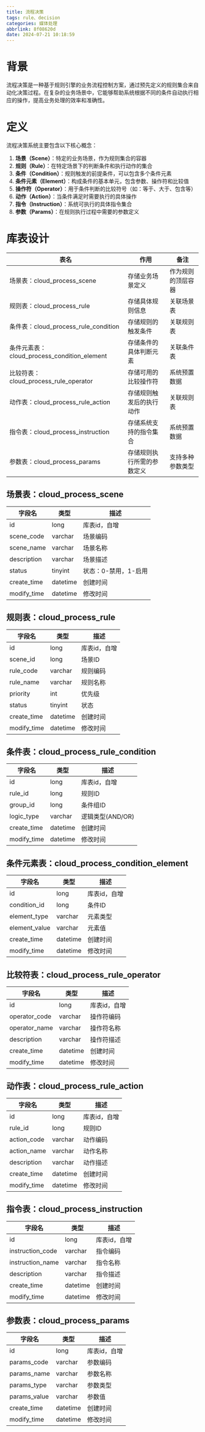 ```yaml
---
title: 流程决策
tags: rule、decision
categories: 媒体处理
abbrlink: 8f08620d
date: 2024-07-21 10:18:59
---
```


# 背景
流程决策是一种基于规则引擎的业务流程控制方案，通过预先定义的规则集合来自动化决策过程。在复杂的业务场景中，它能够帮助系统根据不同的条件自动执行相应的操作，提高业务处理的效率和准确性。

# 定义
流程决策系统主要包含以下核心概念：

1. **场景（Scene）**：特定的业务场景，作为规则集合的容器
2. **规则（Rule）**：在特定场景下的判断条件和执行动作的集合
3. **条件（Condition）**：规则触发的前提条件，可以包含多个条件元素
4. **条件元素（Element）**：构成条件的基本单元，包含参数、操作符和比较值
5. **操作符（Operator）**：用于条件判断的比较符号（如：等于、大于、包含等）
6. **动作（Action）**：当条件满足时需要执行的具体操作
7. **指令（Instruction）**：系统可执行的具体指令集合
8. **参数（Params）**：在规则执行过程中需要的参数定义

# 库表设计

表名                                    | 作用 | 备注 |
---------------------------------------|----|----|
场景表：cloud_process_scene               | 存储业务场景定义 | 作为规则的顶层容器 |    
规则表：cloud_process_rule                | 存储具体规则信息 | 关联场景表 |    
条件表：cloud_process_rule_condition      | 存储规则的触发条件 | 关联规则表 |    
条件元素表：cloud_process_condition_element | 存储条件的具体判断元素 | 关联条件表 |    
比较符表：cloud_process_rule_operator      | 存储可用的比较操作符 | 系统预置数据 |    
动作表：cloud_process_rule_action         | 存储规则触发后的执行动作 | 关联规则表 |    
指令表：cloud_process_instruction         | 存储系统支持的指令集合 | 系统预置数据 |
参数表：cloud_process_params              | 存储规则执行所需的参数定义 | 支持多种参数类型 |

## 场景表：cloud_process_scene
字段名         | 类型       | 描述      |
-------------|----------|---------|
id          | long     | 库表id，自增 |
scene_code  | varchar  | 场景编码    |
scene_name  | varchar  | 场景名称    |
description | varchar  | 场景描述    |
status      | tinyint  | 状态：0-禁用，1-启用 |
create_time | datetime | 创建时间    |
modify_time | datetime | 修改时间    |

## 规则表：cloud_process_rule
字段名         | 类型       | 描述      |
-------------|----------|---------|
id          | long     | 库表id，自增 |
scene_id    | long     | 场景ID    |
rule_code   | varchar  | 规则编码    |
rule_name   | varchar  | 规则名称    |
priority    | int      | 优先级     |
status      | tinyint  | 状态      |
create_time | datetime | 创建时间    |
modify_time | datetime | 修改时间    |

## 条件表：cloud_process_rule_condition
字段名         | 类型       | 描述      |
-------------|----------|---------|
id          | long     | 库表id，自增 |
rule_id     | long     | 规则ID    |
group_id    | long     | 条件组ID   |
logic_type  | varchar  | 逻辑类型(AND/OR) |
create_time | datetime | 创建时间    |
modify_time | datetime | 修改时间    |

## 条件元素表：cloud_process_condition_element
字段名         | 类型       | 描述      |
-------------|----------|---------|
id          | long     | 库表id，自增 |
condition_id | long     | 条件ID    |
element_type | varchar  | 元素类型    |
element_value | varchar  | 元素值    |
create_time | datetime | 创建时间    |
modify_time | datetime | 修改时间    |

## 比较符表：cloud_process_rule_operator
字段名         | 类型       | 描述      |
-------------|----------|---------|
id          | long     | 库表id，自增 |
operator_code | varchar  | 操作符编码    |
operator_name | varchar  | 操作符名称    |
description | varchar  | 操作符描述    |
create_time | datetime | 创建时间    |
modify_time | datetime | 修改时间    |

## 动作表：cloud_process_rule_action
字段名         | 类型       | 描述      |
-------------|----------|---------|
id          | long     | 库表id，自增 |
rule_id     | long     | 规则ID    |
action_code | varchar  | 动作编码    |
action_name | varchar  | 动作名称    |
description | varchar  | 动作描述    |
create_time | datetime | 创建时间    |
modify_time | datetime | 修改时间    |

## 指令表：cloud_process_instruction
字段名         | 类型       | 描述      |
-------------|----------|---------|
id          | long     | 库表id，自增 |
instruction_code | varchar  | 指令编码    |
instruction_name | varchar  | 指令名称    |
description | varchar  | 指令描述    |
create_time | datetime | 创建时间    |
modify_time | datetime | 修改时间    |

## 参数表：cloud_process_params
字段名         | 类型       | 描述      |
-------------|----------|---------|
id          | long     | 库表id，自增 |
params_code | varchar  | 参数编码    |
params_name | varchar  | 参数名称    |
params_type | varchar  | 参数类型    |
params_value | varchar  | 参数值    |
create_time | datetime | 创建时间    |
modify_time | datetime | 修改时间    |
